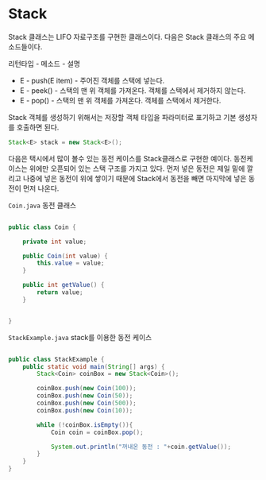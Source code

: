 # Stack

Stack 클래스는 LIFO 자료구조를 구현한 클래스이다. 다음은 Stack 클래스의
주요 메소드들이다.

리턴타입 - 메소드 - 설명
- E - push(E item) - 주어진 객체를 스택에 넣는다.
- E - peek()  - 스택의 맨 위 객체를 가져온다. 객체를 스택에서 제거하지 않는다.
- E - pop() - 스택의 맨 위 객체를 가져온다. 객체를 스택에서 제거한다.

Stack 객체를 생성하기 위해서는 저장할 객체 타입을 파라미터로 표기하고
기본 생성자를 호출하면 된다. 

```java
Stack<E> stack = new Stack<E>();
```

다음은 택시에서 많이 볼수 있는 동전 케이스를 Stack클래스로 구현한 예이다.
동전케이스는 위에만 오픈되어 있는 스택 구조를 가지고 있다.
먼저 넣은 동전은 제일 밑에 깔리고 나중에 넣은 동전이 위에 쌓이기 때문에
Stack에서 동전을 빼면 마지막에 넣은 동전이 먼저 나온다.

`Coin.java` 동전 클래스

```java

public class Coin {

    private int value;

    public Coin(int value) {
        this.value = value;
    }

    public int getValue() {
        return value;
    }


}

```

`StackExample.java`  stack를 이용한 동전 케이스 

```java

public class StackExample {
    public static void main(String[] args) {
        Stack<Coin> coinBox = new Stack<Coin>();

        coinBox.push(new Coin(100));
        coinBox.push(new Coin(50));
        coinBox.push(new Coin(500));
        coinBox.push(new Coin(10));

        while (!coinBox.isEmpty()){
            Coin coin = coinBox.pop();

            System.out.println("꺼내온 동전 : "+coin.getValue());
        }
    }
}

```

